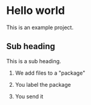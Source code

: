 # Hello world

This is an example project.

## Sub heading

This is a sub heading.

1. We add files to a "package"

2. You label the package

3. You send it
